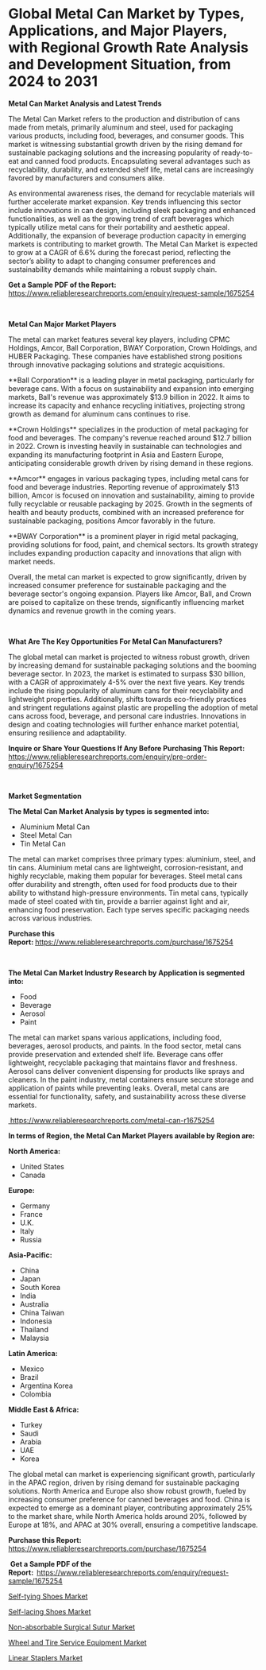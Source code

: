 <p><h1>Global Metal Can Market by Types, Applications, and Major Players, with Regional Growth Rate Analysis and Development Situation, from 2024 to 2031</h1></p><p><strong>Metal Can Market Analysis and Latest Trends</strong></p>
<p><p>The Metal Can Market refers to the production and distribution of cans made from metals, primarily aluminum and steel, used for packaging various products, including food, beverages, and consumer goods. This market is witnessing substantial growth driven by the rising demand for sustainable packaging solutions and the increasing popularity of ready-to-eat and canned food products. Encapsulating several advantages such as recyclability, durability, and extended shelf life, metal cans are increasingly favored by manufacturers and consumers alike.</p><p>As environmental awareness rises, the demand for recyclable materials will further accelerate market expansion. Key trends influencing this sector include innovations in can design, including sleek packaging and enhanced functionalities, as well as the growing trend of craft beverages which typically utilize metal cans for their portability and aesthetic appeal. Additionally, the expansion of beverage production capacity in emerging markets is contributing to market growth. The Metal Can Market is expected to grow at a CAGR of 6.6% during the forecast period, reflecting the sector’s ability to adapt to changing consumer preferences and sustainability demands while maintaining a robust supply chain.</p></p>
<p><strong>Get a Sample PDF of the Report:&nbsp;</strong> <a href="https://www.reliableresearchreports.com/enquiry/request-sample/1675254?utm_campaign=36&utm_medium=2&utm_source=Github&utm_content=ia&utm_term=13102024&utm_id=metal-can">https://www.reliableresearchreports.com/enquiry/request-sample/1675254</a></p>
<p>&nbsp;</p>
<p><strong>Metal Can Major Market Players</strong></p>
<p><p>The metal can market features several key players, including CPMC Holdings, Amcor, Ball Corporation, BWAY Corporation, Crown Holdings, and HUBER Packaging. These companies have established strong positions through innovative packaging solutions and strategic acquisitions.</p><p>**Ball Corporation** is a leading player in metal packaging, particularly for beverage cans. With a focus on sustainability and expansion into emerging markets, Ball's revenue was approximately $13.9 billion in 2022. It aims to increase its capacity and enhance recycling initiatives, projecting strong growth as demand for aluminum cans continues to rise.</p><p>**Crown Holdings** specializes in the production of metal packaging for food and beverages. The company's revenue reached around $12.7 billion in 2022. Crown is investing heavily in sustainable can technologies and expanding its manufacturing footprint in Asia and Eastern Europe, anticipating considerable growth driven by rising demand in these regions.</p><p>**Amcor** engages in various packaging types, including metal cans for food and beverage industries. Reporting revenue of approximately $13 billion, Amcor is focused on innovation and sustainability, aiming to provide fully recyclable or reusable packaging by 2025. Growth in the segments of health and beauty products, combined with an increased preference for sustainable packaging, positions Amcor favorably in the future.</p><p>**BWAY Corporation** is a prominent player in rigid metal packaging, providing solutions for food, paint, and chemical sectors. Its growth strategy includes expanding production capacity and innovations that align with market needs.</p><p>Overall, the metal can market is expected to grow significantly, driven by increased consumer preference for sustainable packaging and the beverage sector's ongoing expansion. Players like Amcor, Ball, and Crown are poised to capitalize on these trends, significantly influencing market dynamics and revenue growth in the coming years.</p></p>
<p>&nbsp;</p>
<p><strong>What Are The Key Opportunities For Metal Can Manufacturers?</strong></p>
<p><p>The global metal can market is projected to witness robust growth, driven by increasing demand for sustainable packaging solutions and the booming beverage sector. In 2023, the market is estimated to surpass $30 billion, with a CAGR of approximately 4-5% over the next five years. Key trends include the rising popularity of aluminum cans for their recyclability and lightweight properties. Additionally, shifts towards eco-friendly practices and stringent regulations against plastic are propelling the adoption of metal cans across food, beverage, and personal care industries. Innovations in design and coating technologies will further enhance market potential, ensuring resilience and adaptability.</p></p>
<p><strong>Inquire or Share Your Questions If Any Before Purchasing This Report:</strong> <a href="https://www.reliableresearchreports.com/enquiry/pre-order-enquiry/1675254?utm_campaign=36&utm_medium=2&utm_source=Github&utm_content=ia&utm_term=13102024&utm_id=metal-can">https://www.reliableresearchreports.com/enquiry/pre-order-enquiry/1675254</a></p>
<p>&nbsp;</p>
<p><strong>Market Segmentation</strong></p>
<p><strong>The Metal Can Market Analysis by types is segmented into:</strong></p>
<p><ul><li>Aluminium Metal Can</li><li>Steel Metal Can</li><li>Tin Metal Can</li></ul></p>
<p><p>The metal can market comprises three primary types: aluminium, steel, and tin cans. Aluminium metal cans are lightweight, corrosion-resistant, and highly recyclable, making them popular for beverages. Steel metal cans offer durability and strength, often used for food products due to their ability to withstand high-pressure environments. Tin metal cans, typically made of steel coated with tin, provide a barrier against light and air, enhancing food preservation. Each type serves specific packaging needs across various industries.</p></p>
<p><strong>Purchase this Report:&nbsp;</strong><a href="https://www.reliableresearchreports.com/purchase/1675254?utm_campaign=36&utm_medium=2&utm_source=Github&utm_content=ia&utm_term=13102024&utm_id=metal-can">https://www.reliableresearchreports.com/purchase/1675254</a></p>
<p>&nbsp;</p>
<p><strong>The Metal Can Market Industry Research by Application is segmented into:</strong></p>
<p><ul><li>Food</li><li>Beverage</li><li>Aerosol</li><li>Paint</li></ul></p>
<p><p>The metal can market spans various applications, including food, beverages, aerosol products, and paints. In the food sector, metal cans provide preservation and extended shelf life. Beverage cans offer lightweight, recyclable packaging that maintains flavor and freshness. Aerosol cans deliver convenient dispensing for products like sprays and cleaners. In the paint industry, metal containers ensure secure storage and application of paints while preventing leaks. Overall, metal cans are essential for functionality, safety, and sustainability across these diverse markets.</p></p>
<p><a href="https://www.reliableresearchreports.com/metal-can-r1675254?utm_campaign=36&utm_medium=2&utm_source=Github&utm_content=ia&utm_term=13102024&utm_id=metal-can">&nbsp;https://www.reliableresearchreports.com/metal-can-r1675254</a></p>
<p><strong>In terms of Region, the Metal Can Market Players available by Region are:</strong></p>
<p>
    <p> <strong> North America: </strong>
        <ul>
            <li>United States</li>
            <li>Canada</li>
        </ul>
        </p> 
    <p> <strong> Europe: </strong>
        <ul>
            <li>Germany</li>
            <li>France</li>
            <li>U.K.</li>
            <li>Italy</li>
            <li>Russia</li>
        </ul>
        </p> 
    <p> <strong> Asia-Pacific: </strong>
        <ul>
            <li>China</li>
            <li>Japan</li>
            <li>South Korea</li>
            <li>India</li>
            <li>Australia</li>
            <li>China Taiwan</li>
            <li>Indonesia</li>
            <li>Thailand</li>
            <li>Malaysia</li>
        </ul>
        </p> 
    <p> <strong> Latin America: </strong>
        <ul>
            <li>Mexico</li>
            <li>Brazil</li>
            <li>Argentina Korea</li>
            <li>Colombia</li>
        </ul>
        </p> 
    <p> <strong> Middle East & Africa: </strong>
        <ul>
            <li>Turkey</li>
            <li>Saudi</li>
            <li>Arabia</li>
            <li>UAE</li>
            <li>Korea</li>
        </ul>
    </p>
    </p>
<p><p>The global metal can market is experiencing significant growth, particularly in the APAC region, driven by rising demand for sustainable packaging solutions. North America and Europe also show robust growth, fueled by increasing consumer preference for canned beverages and food. China is expected to emerge as a dominant player, contributing approximately 25% to the market share, while North America holds around 20%, followed by Europe at 18%, and APAC at 30% overall, ensuring a competitive landscape.</p></p>
<p><strong>Purchase this Report: </strong><a href="https://www.reliableresearchreports.com/purchase/1675254?utm_campaign=36&utm_medium=2&utm_source=Github&utm_content=ia&utm_term=13102024&utm_id=metal-can">https://www.reliableresearchreports.com/purchase/1675254</a></p>
<p>&nbsp;<strong>Get a Sample PDF of the Report:&nbsp;&nbsp;</strong><a href="https://www.reliableresearchreports.com/enquiry/request-sample/1675254?utm_campaign=36&utm_medium=2&utm_source=Github&utm_content=ia&utm_term=13102024&utm_id=metal-can">https://www.reliableresearchreports.com/enquiry/request-sample/1675254</a></p>
<p><strong></strong></p>
<p><p><a href="https://www.linkedin.com/pulse/strategic-insights-global-self-tying-shoes-market-trends-de0ie?utm_campaign=36&utm_medium=2&utm_source=Github&utm_content=ia&utm_term=13102024&utm_id=metal-can">Self-tying Shoes Market</a></p><p><a href="https://www.linkedin.com/pulse/comprehensive-self-lacing-shoes-market-report-segmentation-jvpre?utm_campaign=36&utm_medium=2&utm_source=Github&utm_content=ia&utm_term=13102024&utm_id=metal-can">Self-lacing Shoes Market</a></p><p><a href="https://github.com/AngelaWalsh696/Market-Research-Report-List-1/blob/main/non-absorbable-surgical-sutur-market.md?utm_campaign=36&utm_medium=2&utm_source=Github&utm_content=ia&utm_term=13102024&utm_id=metal-can">Non-absorbable Surgical Sutur Market</a></p><p><a href="https://issuu.com/reportprime-2/docs/wheel-and-tire-service-equipment-ma_549f4c5f4dc3bd?utm_campaign=36&utm_medium=2&utm_source=Github&utm_content=ia&utm_term=13102024&utm_id=metal-can">Wheel and Tire Service Equipment Market</a></p><p><a href="https://github.com/SanjidaKhan901/Market-Research-Report-List-1/blob/main/linear-staplers-market.md?utm_campaign=36&utm_medium=2&utm_source=Github&utm_content=ia&utm_term=13102024&utm_id=metal-can">Linear Staplers Market</a></p></p>